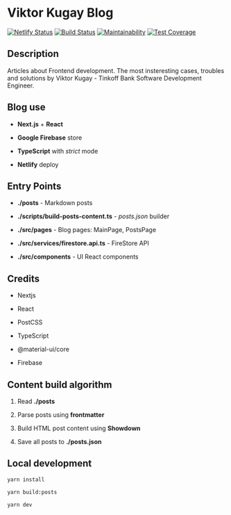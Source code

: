 # Viktor Kugay Blog

[![Netlify Status](https://api.netlify.com/api/v1/badges/01c06e55-e877-4054-8677-9a76221070bc/deploy-status)](https://app.netlify.com/sites/nervous-hamilton-710e37/deploys)
[![Build Status](https://app.travis-ci.com/ViktorKugay/frontend-blog.svg?branch=master)](https://app.travis-ci.com/ViktorKugay/frontend-blog)
[![Maintainability](https://api.codeclimate.com/v1/badges/96ddd21bbab2f0d7b852/maintainability)](https://codeclimate.com/github/ViktorKugay/frontend-blog/maintainability)
[![Test Coverage](https://api.codeclimate.com/v1/badges/96ddd21bbab2f0d7b852/test_coverage)](https://codeclimate.com/github/ViktorKugay/frontend-blog/test_coverage)

## Description

Articles about Frontend development. The most insteresting cases, troubles and solutions by Viktor Kugay - Tinkoff Bank Software Development Engineer.

## Blog use

- **Next.js** + **React**

- **Google Firebase** store

- **TypeScript** with _strict_ mode

- **Netlify** deploy

## Entry Points

- **./posts** - Markdown posts

- **./scripts/build-posts-content.ts** - _posts.json_ builder

- **./src/pages** - Blog pages: MainPage, PostsPage

- **./src/services/firestore.api.ts** - FireStore API

- **./src/components** - UI React components

## Credits

- Nextjs

- React

- PostCSS

- TypeScript

- @material-ui/core

- Firebase

## Content build algorithm

1. Read **./posts**

2. Parse posts using **frontmatter**

3. Build HTML post content using **Showdown**

4. Save all posts to **./posts.json**

## Local development

```bash
yarn install

yarn build:posts

yarn dev
```
